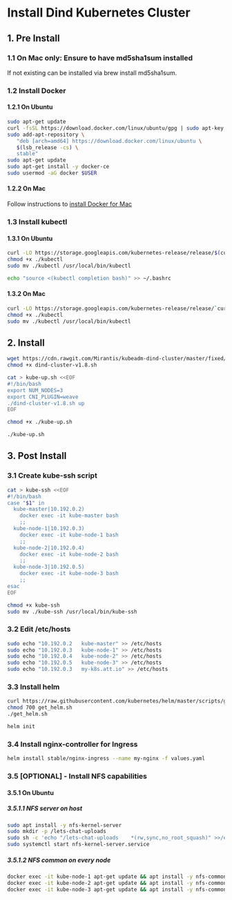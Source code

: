 # Install Dind Kubernetes Cluster
## 1. Pre Install

### 1.1 On Mac only: Ensure to have md5sha1sum installed

If not existing can be installed via brew install md5sha1sum.

### 1.2 Install Docker
#### 1.2.1 On Ubuntu
```bash
sudo apt-get update
curl -fsSL https://download.docker.com/linux/ubuntu/gpg | sudo apt-key add -
sudo add-apt-repository \
   "deb [arch=amd64] https://download.docker.com/linux/ubuntu \
   $(lsb_release -cs) \
   stable"
sudo apt-get update
sudo apt-get install -y docker-ce
sudo usermod -aG docker $USER
```
#### 1.2.2 On Mac
Follow instructions to [install Docker for Mac](https://docs.docker.com/docker-for-mac/install/)

### 1.3 Install kubectl
#### 1.3.1 On Ubuntu
```bash
curl -LO https://storage.googleapis.com/kubernetes-release/release/$(curl -s https://storage.googleapis.com/kubernetes-release/release/stable.txt)/bin/linux/amd64/kubectl
chmod +x ./kubectl
sudo mv ./kubectl /usr/local/bin/kubectl

echo "source <(kubectl completion bash)" >> ~/.bashrc
```
#### 1.3.2 On Mac
```bash
curl -LO https://storage.googleapis.com/kubernetes-release/release/`curl -s https://storage.googleapis.com/kubernetes-release/release/stable.txt`/bin/darwin/amd64/kubectl
chmod +x ./kubectl
sudo mv ./kubectl /usr/local/bin/kubectl
```

## 2. Install 
```bash
wget https://cdn.rawgit.com/Mirantis/kubeadm-dind-cluster/master/fixed/dind-cluster-v1.8.sh
chmod +x dind-cluster-v1.8.sh

cat > kube-up.sh <<EOF
#!/bin/bash
export NUM_NODES=3
export CNI_PLUGIN=weave
./dind-cluster-v1.8.sh up
EOF

chmod +x ./kube-up.sh

./kube-up.sh
```
## 3. Post Install
### 3.1 Create kube-ssh script
```bash
cat > kube-ssh <<EOF
#!/bin/bash
case "$1" in
  kube-master|10.192.0.2)
    docker exec -it kube-master bash
    ;;
  kube-node-1|10.192.0.3)
    docker exec -it kube-node-1 bash
    ;;
  kube-node-2|10.192.0.4)
    docker exec -it kube-node-2 bash
    ;;
  kube-node-3|10.192.0.5)
    docker exec -it kube-node-3 bash
    ;;
esac
EOF

chmod +x kube-ssh
sudo mv ./kube-ssh /usr/local/bin/kube-ssh
```

### 3.2 Edit /etc/hosts
```bash
sudo echo "10.192.0.2   kube-master" >> /etc/hosts
sudo echo "10.192.0.3   kube-node-1" >> /etc/hosts
sudo echo "10.192.0.4   kube-node-2" >> /etc/hosts
sudo echo "10.192.0.5   kube-node-3" >> /etc/hosts
sudo echo "10.192.0.3   my-k8s.att.io" >> /etc/hosts
```
### 3.3 Install helm
```bash
curl https://raw.githubusercontent.com/kubernetes/helm/master/scripts/get > get_helm.sh
chmod 700 get_helm.sh
./get_helm.sh

helm init
```
### 3.4 Install nginx-controller for Ingress
```bash
helm install stable/nginx-ingress --name my-nginx -f values.yaml
```
### 3.5 [OPTIONAL] - Install NFS capabilities
#### 3.5.1 On Ubuntu
##### 3.5.1.1 NFS server on host
```bash
sudo apt install -y nfs-kernel-server
sudo mkdir -p /lets-chat-uploads
sudo sh -c 'echo "/lets-chat-uploads    *(rw,sync,no_root_squash)" >>/etc/exports'
sudo systemctl start nfs-kernel-server.service
```
##### 3.5.1.2 NFS common on every node
```bash
docker exec -it kube-node-1 apt-get update && apt install -y nfs-common
docker exec -it kube-node-2 apt-get update && apt install -y nfs-common
docker exec -it kube-node-3 apt-get update && apt install -y nfs-common
```
